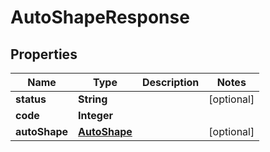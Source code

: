 
# AutoShapeResponse

## Properties
Name | Type | Description | Notes
------------ | ------------- | ------------- | -------------
**status** | **String** |  |  [optional]
**code** | **Integer** |  | 
**autoShape** | [**AutoShape**](AutoShape.md) |  |  [optional]




